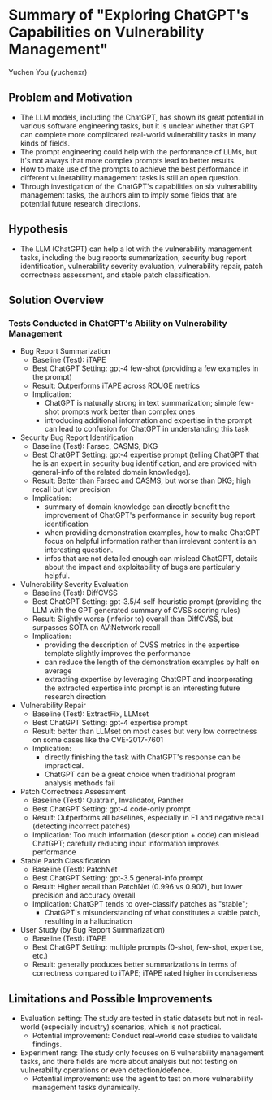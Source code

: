 # Summary of "Exploring ChatGPT's Capabilities on Vulnerability Management"

Yuchen You (yuchenxr)

## Problem and Motivation

- The LLM models, including the ChatGPT, has shown its great potential in various software engineering tasks, but it is unclear whether that GPT can complete more complicated real-world vulnerability tasks in many kinds of fields.
- The prompt engineering could help with the performance of LLMs, but it's not always that more complex prompts lead to better results.
- How to make use of the prompts to achieve the best performance in different vulnerability management tasks is still an open question.
- Through investigation of the ChatGPT's capabilities on six vulnerability management tasks, the authors aim to imply some fields that are potential future research directions.

## Hypothesis

- The LLM (ChatGPT) can help a lot with the vulnerability management tasks, including the bug reports summarization, security bug report identification, vulnerability severity evaluation, vulnerability repair, patch correctness assessment, and stable patch classification.

## Solution Overview

### Tests Conducted in ChatGPT's Ability on Vulnerability Management

- Bug Report Summarization
  - Baseline (Test): iTAPE
  - Best ChatGPT Setting: gpt-4 few-shot (providing a few examples in the prompt)
  - Result: Outperforms iTAPE across ROUGE metrics  
  - Implication:
    - ChatGPT is naturally strong in text summarization; simple few-shot prompts work better than complex ones
    - introducing additional information and expertise in the prompt can lead to confusion for ChatGPT in understanding this task
- Security Bug Report Identification
  - Baseline (Test): Farsec, CASMS, DKG
  - Best ChatGPT Setting: gpt-4 expertise prompt (telling ChatGPT that he is an expert in security bug identification, and are provided with general-info of the related domain knowledge).
  - Result: Better than Farsec and CASMS, but worse than DKG; high recall but low precision  
  - Implication:
    - summary of domain knowledge can directly benefit the improvement of ChatGPT's performance in security bug report identification
    - when providing demonstration examples, how to make ChatGPT focus on helpful information rather than irrelevant content is an interesting question.
    - infos that are not detailed enough can mislead ChatGPT, details about the impact and exploitability of bugs are particularly helpful.
- Vulnerability Severity Evaluation
  - Baseline (Test): DiffCVSS
  - Best ChatGPT Setting: gpt-3.5/4 self-heuristic prompt (providing the LLM with the GPT generated summary of CVSS scoring rules)
  - Result: Slightly worse (inferior to) overall than DiffCVSS, but surpasses SOTA on AV:Network recall  
  - Implication:
    - providing the description of CVSS metrics in the expertise template slightly improves the performance
    - can reduce the length of the demonstration examples by half on average
    - extracting expertise by leveraging ChatGPT and incorporating the extracted expertise into prompt is an interesting future research direction
- Vulnerability Repair
  - Baseline (Test): ExtractFix, LLMset
  - Best ChatGPT Setting: gpt-4 expertise prompt
  - Result: better than LLMset on most cases but very low correctness on some cases like the CVE-2017-7601
  - Implication:  
    - directly finishing the task with ChatGPT's response can be impractical.
    - ChatGPT can be a great choice when traditional program analysis methods fail
- Patch Correctness Assessment
  - Baseline (Test): Quatrain, Invalidator, Panther
  - Best ChatGPT Setting: gpt-4 code-only prompt
  - Result: Outperforms all baselines, especially in F1 and negative recall (detecting incorrect patches)  
  - Implication: Too much information (description + code) can mislead ChatGPT; carefully reducing input information improves performance  
- Stable Patch Classification
  - Baseline (Test): PatchNet
  - Best ChatGPT Setting: gpt-3.5 general-info prompt
  - Result: Higher recall than PatchNet (0.996 vs 0.907), but lower precision and accuracy overall
  - Implication: ChatGPT tends to over-classify patches as "stable";
    - ChatGPT's misunderstanding of what constitutes a stable patch, resulting in a hallucination
- User Study (by Bug Report Summarization)
  - Baseline (Test): iTAPE
  - Best ChatGPT Setting: multiple prompts (0-shot, few-shot, expertise, etc.)  
  - Result: generally produces better summarizations in terms of correctness compared to iTAPE; iTAPE rated higher in conciseness

## Limitations and Possible Improvements

- Evaluation setting: The study are tested in static datasets but not in real-world (especially industry) scenarios, which is not practical.
  - Potential improvement: Conduct real-world case studies to validate findings.
- Experiment rang: The study only focuses on 6 vulnerability management tasks, and there fields are more about analysis but not testing on vulnerability operations or even detection/defence.
  - Potential improvement: use the agent to test on more vulnerability management tasks dynamically.
